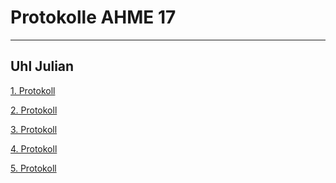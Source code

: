 # Protokolle AHME 17
---------------------

## Uhl Julian

[1. Protokoll]()

[2. Protokoll]()

[3. Protokoll]()

[4. Protokoll]()

[5. Protokoll]()

